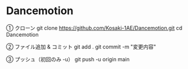 # Dancemotion

① クローン
git clone https://github.com/Kosaki-1AE/Dancemotion.git
cd Dancemotion

② ファイル追加 & コミット
git add .
git commit -m "変更内容"

③ プッシュ（初回のみ -u）
git push -u origin main
